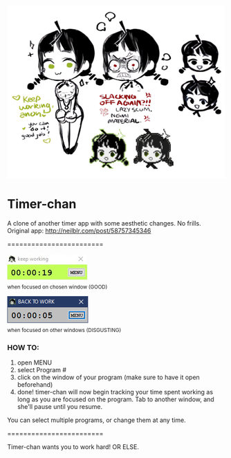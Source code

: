 ![concept art](timerchan_concepts.png)

# Timer-chan
A clone of another timer app with some aesthetic changes. No frills.  
Original app: http://neilblr.com/post/58757345346  
<!-- archive: https://web.archive.org/web/20190213201147/https://neilblr.com/post/58757345346) -->

========================

![active](active.png)  
<sub>when focused on chosen window (GOOD)</sub>  
  
![idle](idle.png)  
<sub>when focused on other windows (DISGUSTING)</sub> 

### HOW TO:
1. open MENU
2. select Program #
3. click on the window of your program (make sure to have it open beforehand)
4. done! timer-chan will now begin tracking your time spent working as long as you are focused on the program. Tab to another window, and she'll pause until you resume.

You can select multiple programs, or change them at any time.

========================

Timer-chan wants you to work hard! OR ELSE.
